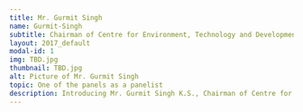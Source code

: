 ```yaml
---
title: Mr. Gurmit Singh 
name: Gurmit-Singh 
subtitle: Chairman of Centre for Environment, Technology and Development, Malaysia (CETDEM)
layout: 2017_default
modal-id: 1
img: TBD.jpg
thumbnail: TBD.jpg
alt: Picture of Mr. Gurmit Singh 
topic: One of the panels as a panelist
description: Introducing Mr. Gurmit Singh K.S., Chairman of Centre for Environment, Technology and Development, Malaysia (CETDEM), who will also be joining MSTC 2017 as a panelist.<br><br>Mr. Gurmit Singh is an environmentalist, social activist and engineer. Prior to becoming Chairman of CETDEM, he was the Centre’s founder Executive Director from June 1985 to December 2006. He was appointed as Director of CETDEM’s think tank SUDI in Aug. 2011.<br><br>He is also an Adviser of the Environmental Protection Society, Malaysia, after having served as founder President from 1974 to 1994. He was Regional Coordinator of Climate Action Network, Southeast Asia (CANSEA) for 3 terms until 15th September 2012.<br><br>For his dedicated work, the Malaysian Government awarded Mr. Gurmit the distinguished Langkawi Award in 1993 and the Sustainable Consumer Award in 2008. UN Malaysia gave him its Environmental Sustainability Award in 2013 while MBPJ presented him its Green Leadership award towards the end of that year. In 2015, the Malaysian Green Technology Corporation gave him the Green Catalyst Award. He was also awarded an Honorary M.Sc. from Universiti Putra Malaysia in 2000.<br><br>Mr. Gurmit holds an Electrical Engineering degree from the University of Malaya (1970). He has been a corporate member of the Institution of Engineers Malaysia since 1974. His Memoirs of a Malaysian Eco-Activist was launched on 22 April 2017.
---
```

